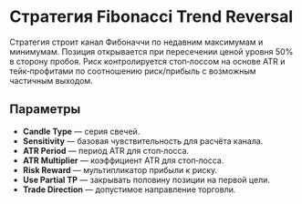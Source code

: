 # Стратегия Fibonacci Trend Reversal

Стратегия строит канал Фибоначчи по недавним максимумам и минимумам. Позиция открывается при пересечении ценой уровня 50% в сторону пробоя. Риск контролируется стоп‑лоссом на основе ATR и тейк‑профитами по соотношению риск/прибыль с возможным частичным выходом.

## Параметры
- **Candle Type** — серия свечей.
- **Sensitivity** — базовая чувствительность для расчёта канала.
- **ATR Period** — период ATR для стоп‑лосса.
- **ATR Multiplier** — коэффициент ATR для стоп‑лосса.
- **Risk Reward** — мультипликатор прибыли к риску.
- **Use Partial TP** — закрывать половину позиции на первой цели.
- **Trade Direction** — допустимое направление торговли.
